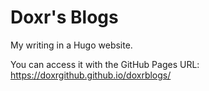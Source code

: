 # Doxr's Blogs

My writing in a Hugo website.

You can access it with the GitHub Pages URL: https://doxrgithub.github.io/doxrblogs/
